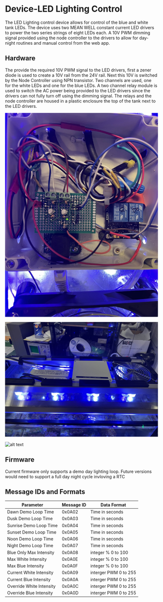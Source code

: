 # Device-LED Lighting Control

The LED Lighting control device allows for control of the blue and white tank LEDs. The device uses two MEAN WELL constant current LED drivers to power the two series strings of eight LEDs each. A 10V PWM dimming signal provided using the node controller to the drivers to allow for day-night routines and manual control from the web app.

## Hardware

The provide the required 10V PWM signal to the LED drivers, first a zener diode is used to create a 10V rail from the 24V rail. Next this 10V is switched by the Node Controller using NPN transistor. Two channels are used, one for the white LEDs and one for the blue LEDs. A two channel relay module is used to switch the AC power being provided to the LED drivers since the drivers can not fully turn off using the dimming signal. The relays and the node controller are housed in a plastic enclosure the top of the tank next to the LED drivers.

![alt text](Pictures/IMG_3170.jpg)

![alt text](Pictures/IMG_3172.jpg)

![alt text](<Pictures/Screenshot 2024-12-08 at 2.05.08 PM.png>)

## Firmware

Current firmware only supports a demo day lighting loop. Future versions would need to support a full day night cycle invloving a RTC 

## Message IDs and Formats


| Parameter | Message ID | Data Format |
| --------- | ---------- | ----------- |
|Dawn Demo Loop Time | 0x0A02 | Time in seconds
|Dusk Demo Loop Time | 0x0A03 | Time in seconds
|Sunrise Demo Loop Time | 0x0A04 | Time in seconds
|Sunset Demo Loop Time | 0x0A05 | Time in seconds
|Noon Demo Loop Time | 0x0A06 | Time in seconds
|Night Demo Loop Time | 0x0A07 | Time in seconds
|Blue Only Max Intensity | 0x0A08 | integer % 0 to 100
|Max White Intensity | 0x0A0E | integer % 0 to 100
|Max Blue Intensity | 0x0A0F | integer % 0 to 100
|Current White Intensity | 0x0A09 | interger PWM 0 to 255
|Current Blue Intensity | 0x0A0A | interger PWM 0 to 255
|Override White Intensity | 0x0A0C | interger PWM 0 to 255
|Override Blue Intensity | 0x0A0D | interger PWM 0 to 255
